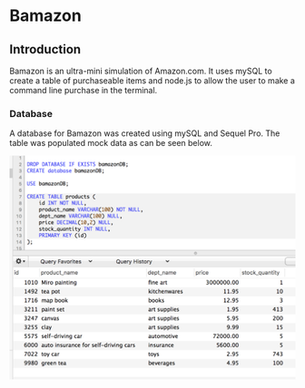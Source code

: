 # Bamazon

## Introduction
Bamazon is an ultra-mini simulation of Amazon.com. It uses mySQL to create a table of purchaseable items and node.js to allow the user to make a command line purchase in the terminal.

### Database
A database for Bamazon was created using mySQL and Sequel Pro. The table was populated mock data as can be seen below.

![Alt text](/images/database.png?raw=true "Optional Title")
